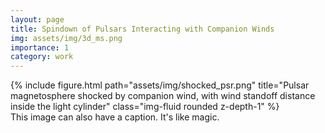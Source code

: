 ```yaml
---
layout: page
title: Spindown of Pulsars Interacting with Companion Winds
img: assets/img/3d_ms.png
importance: 1
category: work
---
```


<div class="row">
    <div class="col-sm mt-3 mt-md-0">
        {% include figure.html path="assets/img/shocked_psr.png" title="Pulsar magnetosphere shocked by companion wind, with wind standoff distance inside the light cylinder" class="img-fluid rounded z-depth-1" %}
    </div>
</div>
<div class="caption">
    This image can also have a caption. It's like magic.
</div>
